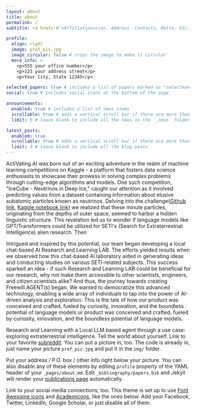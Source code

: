 ```yaml
---
layout: about
title: about
permalink: /
subtitle: <a href='#'>Affiliations</a>. Address. Contacts. Motto. Etc.

profile:
  align: right
  image: prof_pic.jpg
  image_circular: false # crops the image to make it circular
  more_info: >
    <p>555 your office number</p>
    <p>123 your address street</p>
    <p>Your City, State 12345</p>

selected_papers: true # includes a list of papers marked as "selected={true}"
social: true # includes social icons at the bottom of the page

announcements:
  enabled: true # includes a list of news items
  scrollable: true # adds a vertical scroll bar if there are more than 3 news items
  limit: 5 # leave blank to include all the news in the `_news` folder

latest_posts:
  enabled: true
  scrollable: true # adds a vertical scroll bar if there are more than 3 new posts items
  limit: 3 # leave blank to include all the blog posts
---
```


ActiVating.AI was born out of an exciting adventure in the realm of machine learning competitions on Kaggle - a platform that fosters data science enthusiasts to showcase their prowess in solving complex problems through cutting-edge algorithms and models. One such competition, "IceCube - Neutrinos in Deep Ice," caught our attention as it involved predicting values from a dataset containing information about elusive subatomic particles known as neutrinos. Delving into the challenge([Github link](https://github.com/activating-ai/IceCube-Neutrinos-in-Deep-Ice), [Kaggle notebook link](https://www.kaggle.com/code/tyeestudio/language-from-outer-space-in-icecube-data)) we realized that these minute particles, originating from the depths of outer space, seemed to harbor a hidden linguistic structure. This revelation led us to wonder if language models like GPT/Transformers could be utilized for SETI's (Search for Extraterrestrial Intelligence) alien research. Then

Intrigued and inspired by this potential, our team began developing a local chat-based AI Research and Learning LAB. The efforts yielded results when we observed how this chat-based AI laboratory aided in generating ideas and conducting studies on various SETI-related subjects. This success sparked an idea - if such Research and Learning LAB could be beneficial for our research, why not make them accessible to other scientists, engineers, and citizen scientists alike? And thus, the journey towards creating Freewill.AGENT(s) began. We wanted to democratize this advanced technology, enabling a wide array of individuals to tap into the power of AI-driven analysis and exploration. This is the tale of how our product was conceived and crafted, fueled by curiosity, innovation, and the boundless potential of language models.ur product was conceived and crafted, fueled by curiosity, innovation, and the boundless potential of language models. 

Research and Learning with a Local LLM based agent through a use case: exploring extraterrestrial intelligence. Tell the world about yourself. Link to your favorite [subreddit](http://reddit.com). You can put a picture in, too. The code is already in, just name your picture `prof_pic.jpg` and put it in the `img/` folder.

Put your address / P.O. box / other info right below your picture. You can also disable any of these elements by editing `profile` property of the YAML header of your `_pages/about.md`. Edit `_bibliography/papers.bib` and Jekyll will render your [publications page](/al-folio/publications/) automatically.

Link to your social media connections, too. This theme is set up to use [Font Awesome icons](https://fontawesome.com/) and [Academicons](https://jpswalsh.github.io/academicons/), like the ones below. Add your Facebook, Twitter, LinkedIn, Google Scholar, or just disable all of them.
